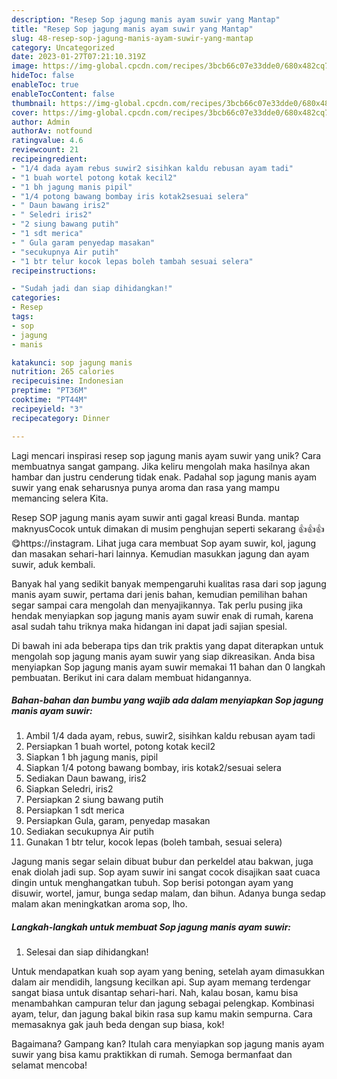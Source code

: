 ```yaml
---
description: "Resep Sop jagung manis ayam suwir yang Mantap"
title: "Resep Sop jagung manis ayam suwir yang Mantap"
slug: 48-resep-sop-jagung-manis-ayam-suwir-yang-mantap
category: Uncategorized
date: 2023-01-27T07:21:10.319Z
image: https://img-global.cpcdn.com/recipes/3bcb66c07e33dde0/680x482cq70/sop-jagung-manis-ayam-suwir-foto-resep-utama.jpg
hideToc: false
enableToc: true
enableTocContent: false
thumbnail: https://img-global.cpcdn.com/recipes/3bcb66c07e33dde0/680x482cq70/sop-jagung-manis-ayam-suwir-foto-resep-utama.jpg
cover: https://img-global.cpcdn.com/recipes/3bcb66c07e33dde0/680x482cq70/sop-jagung-manis-ayam-suwir-foto-resep-utama.jpg
author: Admin
authorAv: notfound
ratingvalue: 4.6
reviewcount: 21
recipeingredient:
- "1/4 dada ayam rebus suwir2 sisihkan kaldu rebusan ayam tadi"
- "1 buah wortel potong kotak kecil2"
- "1 bh jagung manis pipil"
- "1/4 potong bawang bombay iris kotak2sesuai selera"
- " Daun bawang iris2"
- " Seledri iris2"
- "2 siung bawang putih"
- "1 sdt merica"
- " Gula garam penyedap masakan"
- "secukupnya Air putih"
- "1 btr telur kocok lepas boleh tambah sesuai selera"
recipeinstructions:

- "Sudah jadi dan siap dihidangkan!"
categories:
- Resep
tags:
- sop
- jagung
- manis

katakunci: sop jagung manis 
nutrition: 265 calories
recipecuisine: Indonesian
preptime: "PT36M"
cooktime: "PT44M"
recipeyield: "3"
recipecategory: Dinner

---
```





Lagi mencari inspirasi resep sop jagung manis ayam suwir yang unik? Cara membuatnya sangat gampang. Jika keliru mengolah maka hasilnya akan hambar dan justru cenderung tidak enak. Padahal sop jagung manis ayam suwir yang enak seharusnya punya aroma dan rasa yang mampu memancing selera Kita.





Resep SOP jagung manis ayam suwir anti gagal kreasi Bunda. mantap maknyusCocok untuk dimakan di musim penghujan seperti sekarang 👍👍👍😋https://instagram. Lihat juga cara membuat Sop ayam suwir, kol, jagung dan masakan sehari-hari lainnya. Kemudian masukkan jagung dan ayam suwir, aduk kembali.

Banyak hal yang sedikit banyak mempengaruhi kualitas rasa dari sop jagung manis ayam suwir, pertama dari jenis bahan, kemudian pemilihan bahan segar sampai cara mengolah dan menyajikannya. Tak perlu pusing jika hendak menyiapkan sop jagung manis ayam suwir enak di rumah, karena asal sudah tahu triknya maka hidangan ini dapat jadi sajian spesial.






Di bawah ini ada beberapa tips dan trik praktis yang dapat diterapkan untuk mengolah sop jagung manis ayam suwir yang siap dikreasikan. Anda bisa menyiapkan Sop jagung manis ayam suwir memakai 11 bahan dan 0 langkah pembuatan. Berikut ini cara dalam membuat hidangannya.

<!--inarticleads1-->

##### Bahan-bahan dan bumbu yang wajib ada dalam menyiapkan Sop jagung manis ayam suwir:

1. Ambil 1/4 dada ayam, rebus, suwir2, sisihkan kaldu rebusan ayam tadi
1. Persiapkan 1 buah wortel, potong kotak kecil2
1. Siapkan 1 bh jagung manis, pipil
1. Siapkan 1/4 potong bawang bombay, iris kotak2/sesuai selera
1. Sediakan  Daun bawang, iris2
1. Siapkan  Seledri, iris2
1. Persiapkan 2 siung bawang putih
1. Persiapkan 1 sdt merica
1. Persiapkan  Gula, garam, penyedap masakan
1. Sediakan secukupnya Air putih
1. Gunakan 1 btr telur, kocok lepas (boleh tambah, sesuai selera)


Jagung manis segar selain dibuat bubur dan perkeldel atau bakwan, juga enak diolah jadi sup. Sop ayam suwir ini sangat cocok disajikan saat cuaca dingin untuk menghangatkan tubuh. Sop berisi potongan ayam yang disuwir, wortel, jamur, bunga sedap malam, dan bihun. Adanya bunga sedap malam akan meningkatkan aroma sop, lho. 

<!--inarticleads2-->

##### Langkah-langkah untuk membuat Sop jagung manis ayam suwir:


1. Selesai dan siap dihidangkan!

Untuk mendapatkan kuah sop ayam yang bening, setelah ayam dimasukkan dalam air mendidih, langsung kecilkan api. Sup ayam memang terdengar sangat biasa untuk disantap sehari-hari. Nah, kalau bosan, kamu bisa menambahkan campuran telur dan jagung sebagai pelengkap. Kombinasi ayam, telur, dan jagung bakal bikin rasa sup kamu makin sempurna. Cara memasaknya gak jauh beda dengan sup biasa, kok! 

Bagaimana? Gampang kan? Itulah cara menyiapkan sop jagung manis ayam suwir yang bisa kamu praktikkan di rumah. Semoga bermanfaat dan selamat mencoba!
